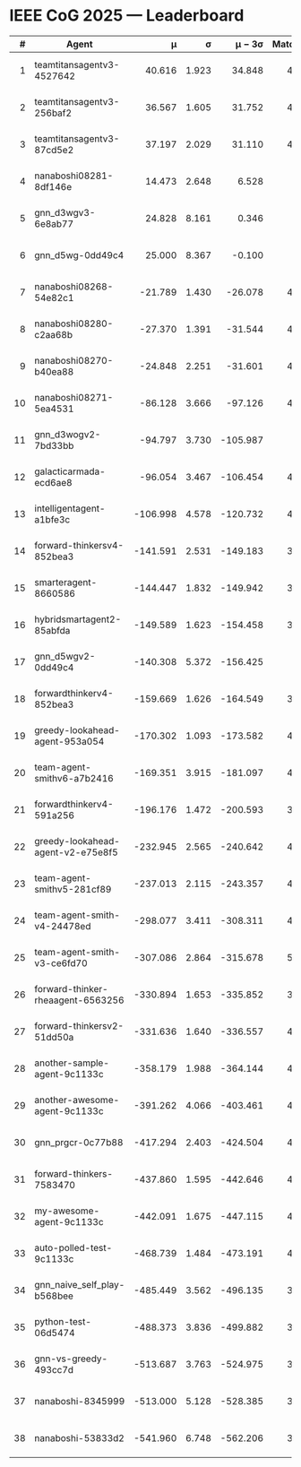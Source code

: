 # IEEE CoG 2025 — Leaderboard

| # | Agent | μ | σ | μ − 3σ | Matches | Updated |
|---:|---|---:|---:|---:|---:|---|
| 1 | teamtitansagentv3-4527642 | 40.616 | 1.923 | 34.848 | 4856 | 2025-08-29 19:56 |
| 2 | teamtitansagentv3-256baf2 | 36.567 | 1.605 | 31.752 | 4756 | 2025-08-29 19:56 |
| 3 | teamtitansagentv3-87cd5e2 | 37.197 | 2.029 | 31.110 | 4340 | 2025-08-29 19:56 |
| 4 | nanaboshi08281-8df146e | 14.473 | 2.648 | 6.528 | 206 | 2025-08-29 19:56 |
| 5 | gnn_d3wgv3-6e8ab77 | 24.828 | 8.161 | 0.346 | 118 | 2025-08-29 19:56 |
| 6 | gnn_d5wg-0dd49c4 | 25.000 | 8.367 | -0.100 | 80 | 2025-08-29 19:56 |
| 7 | nanaboshi08268-54e82c1 | -21.789 | 1.430 | -26.078 | 4680 | 2025-08-29 19:56 |
| 8 | nanaboshi08280-c2aa68b | -27.370 | 1.391 | -31.544 | 4278 | 2025-08-29 19:56 |
| 9 | nanaboshi08270-b40ea88 | -24.848 | 2.251 | -31.601 | 4740 | 2025-08-29 19:56 |
| 10 | nanaboshi08271-5ea4531 | -86.128 | 3.666 | -97.126 | 4898 | 2025-08-29 19:56 |
| 11 | gnn_d3wogv2-7bd33bb | -94.797 | 3.730 | -105.987 | 204 | 2025-08-29 19:56 |
| 12 | galacticarmada-ecd6ae8 | -96.054 | 3.467 | -106.454 | 4620 | 2025-08-29 19:56 |
| 13 | intelligentagent-a1bfe3c | -106.998 | 4.578 | -120.732 | 4048 | 2025-08-29 19:56 |
| 14 | forward-thinkersv4-852bea3 | -141.591 | 2.531 | -149.183 | 3537 | 2025-08-29 19:56 |
| 15 | smarteragent-8660586 | -144.447 | 1.832 | -149.942 | 3737 | 2025-08-29 19:56 |
| 16 | hybridsmartagent2-85abfda | -149.589 | 1.623 | -154.458 | 3989 | 2025-08-29 19:56 |
| 17 | gnn_d5wgv2-0dd49c4 | -140.308 | 5.372 | -156.425 | 160 | 2025-08-29 19:56 |
| 18 | forwardthinkerv4-852bea3 | -159.669 | 1.626 | -164.549 | 3448 | 2025-08-29 19:56 |
| 19 | greedy-lookahead-agent-953a054 | -170.302 | 1.093 | -173.582 | 4132 | 2025-08-29 19:56 |
| 20 | team-agent-smithv6-a7b2416 | -169.351 | 3.915 | -181.097 | 4780 | 2025-08-29 19:56 |
| 21 | forwardthinkerv4-591a256 | -196.176 | 1.472 | -200.593 | 3871 | 2025-08-29 19:56 |
| 22 | greedy-lookahead-agent-v2-e75e8f5 | -232.945 | 2.565 | -240.642 | 4404 | 2025-08-29 19:56 |
| 23 | team-agent-smithv5-281cf89 | -237.013 | 2.115 | -243.357 | 4640 | 2025-08-29 19:56 |
| 24 | team-agent-smith-v4-24478ed | -298.077 | 3.411 | -308.311 | 4318 | 2025-08-29 19:56 |
| 25 | team-agent-smith-v3-ce6fd70 | -307.086 | 2.864 | -315.678 | 5178 | 2025-08-29 19:56 |
| 26 | forward-thinker-rheaagent-6563256 | -330.894 | 1.653 | -335.852 | 3862 | 2025-08-29 19:56 |
| 27 | forward-thinkersv2-51dd50a | -331.636 | 1.640 | -336.557 | 4302 | 2025-08-29 19:56 |
| 28 | another-sample-agent-9c1133c | -358.179 | 1.988 | -364.144 | 4820 | 2025-08-29 19:56 |
| 29 | another-awesome-agent-9c1133c | -391.262 | 4.066 | -403.461 | 4140 | 2025-08-29 19:56 |
| 30 | gnn_prgcr-0c77b88 | -417.294 | 2.403 | -424.504 | 4490 | 2025-08-29 19:56 |
| 31 | forward-thinkers-7583470 | -437.860 | 1.595 | -442.646 | 4720 | 2025-08-29 19:56 |
| 32 | my-awesome-agent-9c1133c | -442.091 | 1.675 | -447.115 | 4940 | 2025-08-29 19:56 |
| 33 | auto-polled-test-9c1133c | -468.739 | 1.484 | -473.191 | 4660 | 2025-08-29 19:56 |
| 34 | gnn_naive_self_play-b568bee | -485.449 | 3.562 | -496.135 | 3940 | 2025-08-29 19:56 |
| 35 | python-test-06d5474 | -488.373 | 3.836 | -499.882 | 3910 | 2025-08-29 19:56 |
| 36 | gnn-vs-greedy-493cc7d | -513.687 | 3.763 | -524.975 | 3580 | 2025-08-29 19:56 |
| 37 | nanaboshi-8345999 | -513.000 | 5.128 | -528.385 | 3800 | 2025-08-29 19:56 |
| 38 | nanaboshi-53833d2 | -541.960 | 6.748 | -562.206 | 3380 | 2025-08-29 19:56 |
